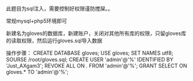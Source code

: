 此题目为sql注入，需要控制好权限谨防搅屎。。

常规mysql+php5环境即可

新建名为gloves的数据库，新建账户，关闭对其他所有库的权限，只留gloves库的读取权限，然后运行gloves.sql导入数据


操作步骤：
CREATE DATABASE gloves;
USE gloves;
SET NAMES utf8;
SOURSE /root/gloves.sql;
CREATE USER 'admin'@'%' IDENTIFIED BY 'Just_AXgam3';
REVOKE ALL ON *.* FROM 'admin'@'%';
GRANT SELECT ON gloves.* TO 'admin'@'%';